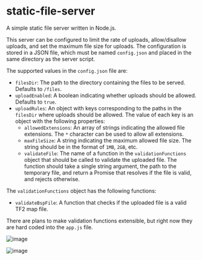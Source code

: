# static-file-server

A simple static file server written in Node.js.

This server can be configured to limit the rate of uploads, allow/disallow uploads, and set the maximum file size for uploads. The configuration is stored in a JSON file, which must be named `config.json` and placed in the same directory as the server script.

The supported values in the `config.json` file are:

- `filesDir`: The path to the directory containing the files to be served. Defaults to `/files`.
- `uploadEnabled`: A boolean indicating whether uploads should be allowed. Defaults to `true`.
- `uploadRules`: An object with keys corresponding to the paths in the `filesDir` where uploads should be allowed. The value of each key is an object with the following properties:
  - `allowedExtensions`: An array of strings indicating the allowed file extensions. The `*` character can be used to allow all extensions.
  - `maxFileSize`: A string indicating the maximum allowed file size. The string should be in the format of `1MB`, `2GB`, etc.
  - `validateFile`: The name of a function in the `validationFunctions` object that should be called to validate the uploaded file. The function should take a single string argument, the path to the temporary file, and return a Promise that resolves if the file is valid, and rejects otherwise.

The `validationFunctions` object has the following functions:

- `validateBspFile`: A function that checks if the uploaded file is a valid TF2 map file.

There are plans to make validation functions extensible, but right now they are hard coded into the `app.js` file.

![image](https://github.com/user-attachments/assets/d338f2e4-63c6-4e3f-969c-fc9622d75eeb)

![image](https://github.com/user-attachments/assets/5d74d668-7e83-4e85-9ee9-58313ed5b272)
